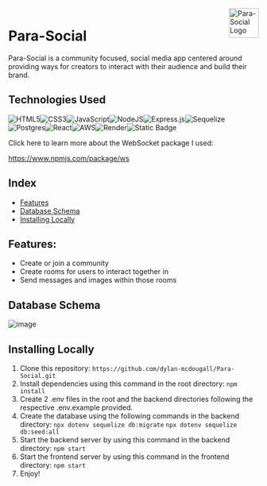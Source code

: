 <a href="https://para-social.onrender.com/">
 <img src="https://aaprojectbucket.s3.us-west-1.amazonaws.com/FullLogo_Transparent_NoBuffer_resized.png" alt="Para-Social Logo" height="60" align="right" />
</a>




# Para-Social 

Para-Social is a community focused, social media app centered around providing ways for creators to interact with their audience and build their brand.

## Technologies Used

![HTML5](https://img.shields.io/badge/html5-%23E34F26.svg?style=for-the-badge&logo=html5&logoColor=white)![CSS3](https://img.shields.io/badge/css3-%231572B6.svg?style=for-the-badge&logo=css3&logoColor=white)![JavaScript](https://img.shields.io/badge/javascript-%23323330.svg?style=for-the-badge&logo=javascript&logoColor=%23F7DF1E)![NodeJS](https://img.shields.io/badge/node.js-6DA55F?style=for-the-badge&logo=node.js&logoColor=white)![Express.js](https://img.shields.io/badge/express.js-%23404d59.svg?style=for-the-badge&logo=express&logoColor=%2361DAFB)![Sequelize](https://img.shields.io/badge/Sequelize-52B0E7?style=for-the-badge&logo=Sequelize&logoColor=white)![Postgres](https://img.shields.io/badge/postgres-%23316192.svg?style=for-the-badge&logo=postgresql&logoColor=white)![React](https://img.shields.io/badge/react-%2320232a.svg?style=for-the-badge&logo=react&logoColor=%2361DAFB)![AWS](https://img.shields.io/badge/AWS-%23FF9900.svg?style=for-the-badge&logo=amazon-aws&logoColor=white)![Render](https://img.shields.io/badge/Render-%46E3B7.svg?style=for-the-badge&logo=render&logoColor=white)![Static Badge](https://img.shields.io/badge/WebSockets_by_ws-red?style=for-the-badge)

Click here to learn more about the WebSocket package I used:

https://www.npmjs.com/package/ws

## Index
 - [Features](#features)
 - [Database Schema](#database-schema)
 - [Installing Locally](#installing-locally)

## Features:
  - Create or join a community
  - Create rooms for users to interact together in
  - Send messages and images within those rooms

## Database Schema

![image](https://github.com/dylan-mcdougall/Para-Social/assets/107007986/8f9ebd95-5689-41be-bff0-631157b5ea0b)

## Installing Locally
1. Clone this repository:
`https://github.com/dylan-mcdougall/Para-Social.git`
2. Install dependencies using this command in the root directory: `npm install`
3. Create 2 .env files in the root and the backend directories following the respective .env.example provided.
4. Create the database using the following commands in the backend directory: `npx dotenv sequelize db:migrate` `npx dotenv sequelize db:seed:all`
5. Start the backend server by using this command in the backend directory: `npm start`
6. Start the frontend server by using this command in the frontend directory: `npm start`
7. Enjoy!
